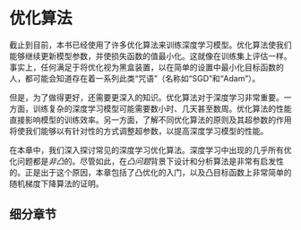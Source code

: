 # 优化算法

截止到目前，本书已经使用了许多优化算法来训练深度学习模型。优化算法使我们能够继续更新模型参数，并使损失函数的值最小化。这就像在训练集上评估一样。事实上，任何满足于将优化视为黑盒装置，以在简单的设置中最小化目标函数的人，都可能会知道存在着一系列此类“咒语”（名称如“SGD”和“Adam”）。

但是，为了做得更好，还需要更深入的知识。优化算法对于深度学习非常重要。一方面，训练复杂的深度学习模型可能需要数小时、几天甚至数周。优化算法的性能直接影响模型的训练效率。另一方面，了解不同优化算法的原则及其超参数的作用将使我们能够以有针对性的方式调整超参数，以提高深度学习模型的性能。

在本章中，我们深入探讨常见的深度学习优化算法。深度学习中出现的几乎所有优化问题都是*非凸*的。尽管如此，在*凸问题*背景下设计和分析算法是非常有启发性的。正是出于这个原因，本章包括了凸优化的入门，以及凸目标函数上非常简单的随机梯度下降算法的证明。

## 细分章节

